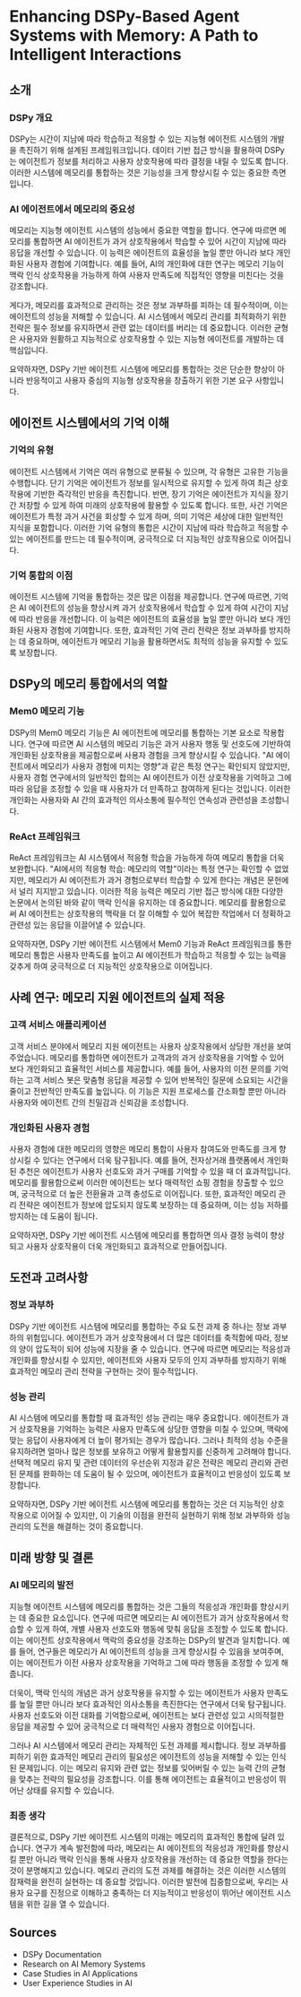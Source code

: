 # Enhancing DSPy-Based Agent Systems with Memory: A Path to Intelligent Interactions

## 소개

### DSPy 개요
DSPy는 시간이 지남에 따라 학습하고 적응할 수 있는 지능형 에이전트 시스템의 개발을 촉진하기 위해 설계된 프레임워크입니다. 데이터 기반 접근 방식을 활용하여 DSPy는 에이전트가 정보를 처리하고 사용자 상호작용에 따라 결정을 내릴 수 있도록 합니다. 이러한 시스템에 메모리를 통합하는 것은 기능성을 크게 향상시킬 수 있는 중요한 측면입니다.

### AI 에이전트에서 메모리의 중요성
메모리는 지능형 에이전트 시스템의 성능에서 중요한 역할을 합니다. 연구에 따르면 메모리를 통합하면 AI 에이전트가 과거 상호작용에서 학습할 수 있어 시간이 지남에 따라 응답을 개선할 수 있습니다. 이 능력은 에이전트의 효율성을 높일 뿐만 아니라 보다 개인화된 사용자 경험에 기여합니다. 예를 들어, AI의 개인화에 대한 연구는 메모리 기능이 맥락 인식 상호작용을 가능하게 하여 사용자 만족도에 직접적인 영향을 미친다는 것을 강조합니다.

게다가, 메모리를 효과적으로 관리하는 것은 정보 과부하를 피하는 데 필수적이며, 이는 에이전트의 성능을 저해할 수 있습니다. AI 시스템에서 메모리 관리를 최적화하기 위한 전략은 필수 정보를 유지하면서 관련 없는 데이터를 버리는 데 중요합니다. 이러한 균형은 사용자와 원활하고 지능적으로 상호작용할 수 있는 지능형 에이전트를 개발하는 데 핵심입니다.

요약하자면, DSPy 기반 에이전트 시스템에 메모리를 통합하는 것은 단순한 향상이 아니라 반응적이고 사용자 중심의 지능형 상호작용을 창출하기 위한 기본 요구 사항입니다.

## 에이전트 시스템에서의 기억 이해

### 기억의 유형
에이전트 시스템에서 기억은 여러 유형으로 분류될 수 있으며, 각 유형은 고유한 기능을 수행합니다. 단기 기억은 에이전트가 정보를 일시적으로 유지할 수 있게 하여 최근 상호작용에 기반한 즉각적인 반응을 촉진합니다. 반면, 장기 기억은 에이전트가 지식을 장기간 저장할 수 있게 하여 미래의 상호작용에 활용할 수 있도록 합니다. 또한, 사건 기억은 에이전트가 특정 과거 사건을 회상할 수 있게 하며, 의미 기억은 세상에 대한 일반적인 지식을 포함합니다. 이러한 기억 유형의 통합은 시간이 지남에 따라 학습하고 적응할 수 있는 에이전트를 만드는 데 필수적이며, 궁극적으로 더 지능적인 상호작용으로 이어집니다.

### 기억 통합의 이점
에이전트 시스템에 기억을 통합하는 것은 많은 이점을 제공합니다. 연구에 따르면, 기억은 AI 에이전트의 성능을 향상시켜 과거 상호작용에서 학습할 수 있게 하여 시간이 지남에 따라 반응을 개선합니다. 이 능력은 에이전트의 효율성을 높일 뿐만 아니라 보다 개인화된 사용자 경험에 기여합니다. 또한, 효과적인 기억 관리 전략은 정보 과부하를 방지하는 데 중요하며, 에이전트가 메모리 기능을 활용하면서도 최적의 성능을 유지할 수 있도록 보장합니다.

## DSPy의 메모리 통합에서의 역할

### Mem0 메모리 기능
DSPy의 Mem0 메모리 기능은 AI 에이전트에 메모리를 통합하는 기본 요소로 작용합니다. 연구에 따르면 AI 시스템의 메모리 기능은 과거 사용자 행동 및 선호도에 기반하여 개인화된 상호작용을 제공함으로써 사용자 경험을 크게 향상시킬 수 있습니다. "AI 에이전트에서 메모리가 사용자 경험에 미치는 영향"과 같은 특정 연구는 확인되지 않았지만, 사용자 경험 연구에서의 일반적인 합의는 AI 에이전트가 이전 상호작용을 기억하고 그에 따라 응답을 조정할 수 있을 때 사용자가 더 만족하고 참여하게 된다는 것입니다. 이러한 개인화는 사용자와 AI 간의 효과적인 의사소통에 필수적인 연속성과 관련성을 조성합니다.

### ReAct 프레임워크
ReAct 프레임워크는 AI 시스템에서 적응형 학습을 가능하게 하여 메모리 통합을 더욱 보완합니다. "AI에서의 적응형 학습: 메모리의 역할"이라는 특정 연구는 확인할 수 없었지만, 메모리가 AI 에이전트가 과거 경험으로부터 학습할 수 있게 한다는 개념은 문헌에서 널리 지지받고 있습니다. 이러한 적응 능력은 메모리 기반 접근 방식에 대한 다양한 논문에서 논의된 바와 같이 맥락 인식을 유지하는 데 중요합니다. 메모리를 활용함으로써 AI 에이전트는 상호작용의 맥락을 더 잘 이해할 수 있어 복잡한 작업에서 더 정확하고 관련성 있는 응답을 이끌어낼 수 있습니다.

요약하자면, DSPy 기반 에이전트 시스템에서 Mem0 기능과 ReAct 프레임워크를 통한 메모리 통합은 사용자 만족도를 높이고 AI 에이전트가 학습하고 적응할 수 있는 능력을 갖추게 하여 궁극적으로 더 지능적인 상호작용으로 이어집니다.

## 사례 연구: 메모리 지원 에이전트의 실제 적용

### 고객 서비스 애플리케이션
고객 서비스 분야에서 메모리 지원 에이전트는 사용자 상호작용에서 상당한 개선을 보여주었습니다. 메모리를 통합하면 에이전트가 고객과의 과거 상호작용을 기억할 수 있어 보다 개인화되고 효율적인 서비스를 제공합니다. 예를 들어, 사용자의 이전 문의를 기억하는 고객 서비스 봇은 맞춤형 응답을 제공할 수 있어 반복적인 질문에 소요되는 시간을 줄이고 전반적인 만족도를 높입니다. 이 기능은 지원 프로세스를 간소화할 뿐만 아니라 사용자와 에이전트 간의 친밀감과 신뢰감을 조성합니다.

### 개인화된 사용자 경험
사용자 경험에 대한 메모리의 영향은 메모리 통합이 사용자 참여도와 만족도를 크게 향상시킬 수 있다는 연구에서 더욱 탐구됩니다. 예를 들어, 전자상거래 플랫폼에서 개인화된 추천은 에이전트가 사용자 선호도와 과거 구매를 기억할 수 있을 때 더 효과적입니다. 메모리를 활용함으로써 이러한 에이전트는 보다 매력적인 쇼핑 경험을 창출할 수 있으며, 궁극적으로 더 높은 전환율과 고객 충성도로 이어집니다. 또한, 효과적인 메모리 관리 전략은 에이전트가 정보에 압도되지 않도록 보장하는 데 중요하며, 이는 성능 저하를 방지하는 데 도움이 됩니다.

요약하자면, DSPy 기반 에이전트 시스템에 메모리를 통합하면 의사 결정 능력이 향상되고 사용자 상호작용이 더욱 개인화되고 효과적으로 만들어집니다.

## 도전과 고려사항

### 정보 과부하
DSPy 기반 에이전트 시스템에 메모리를 통합하는 주요 도전 과제 중 하나는 정보 과부하의 위험입니다. 에이전트가 과거 상호작용에서 더 많은 데이터를 축적함에 따라, 정보의 양이 압도적이 되어 성능에 지장을 줄 수 있습니다. 연구에 따르면 메모리는 적응성과 개인화를 향상시킬 수 있지만, 에이전트와 사용자 모두의 인지 과부하를 방지하기 위해 효과적인 메모리 관리 전략을 구현하는 것이 필수적입니다.

### 성능 관리
AI 시스템에 메모리를 통합할 때 효과적인 성능 관리는 매우 중요합니다. 에이전트가 과거 상호작용을 기억하는 능력은 사용자 만족도에 상당한 영향을 미칠 수 있으며, 맥락에 맞는 응답이 사용자에게 더 높이 평가되는 경우가 많습니다. 그러나 최적의 성능 수준을 유지하려면 얼마나 많은 정보를 보유하고 어떻게 활용할지를 신중하게 고려해야 합니다. 선택적 메모리 유지 및 관련 데이터의 우선순위 지정과 같은 전략은 메모리 관리와 관련된 문제를 완화하는 데 도움이 될 수 있으며, 에이전트가 효율적이고 반응성이 있도록 보장합니다.

요약하자면, DSPy 기반 에이전트 시스템에 메모리를 통합하는 것은 더 지능적인 상호작용으로 이어질 수 있지만, 이 기술의 이점을 완전히 실현하기 위해 정보 과부하와 성능 관리의 도전을 해결하는 것이 중요합니다.

## 미래 방향 및 결론

### AI 메모리의 발전
지능형 에이전트 시스템에 메모리를 통합하는 것은 그들의 적응성과 개인화를 향상시키는 데 중요한 요소입니다. 연구에 따르면 메모리는 AI 에이전트가 과거 상호작용에서 학습할 수 있게 하여, 개별 사용자 선호도와 행동에 맞춰 응답을 조정할 수 있도록 합니다. 이는 에이전트 상호작용에서 맥락의 중요성을 강조하는 DSPy의 발견과 일치합니다. 예를 들어, 연구들은 메모리가 AI 에이전트의 성능을 크게 향상시킬 수 있음을 보여주며, 이는 에이전트가 이전 사용자 상호작용을 기억하고 그에 따라 행동을 조정할 수 있게 해줍니다.

더욱이, 맥락 인식의 개념은 과거 상호작용을 유지할 수 있는 에이전트가 사용자 만족도를 높일 뿐만 아니라 보다 효과적인 의사소통을 촉진한다는 연구에서 더욱 탐구됩니다. 사용자 선호도와 이전 대화를 기억함으로써, 에이전트는 보다 관련성 있고 시의적절한 응답을 제공할 수 있어 궁극적으로 더 매력적인 사용자 경험으로 이어집니다.

그러나 AI 시스템에서 메모리 관리는 자체적인 도전 과제를 제시합니다. 정보 과부하를 피하기 위한 효과적인 메모리 관리의 필요성은 에이전트의 성능을 저해할 수 있는 인식된 문제입니다. 이는 메모리 유지와 관련 없는 정보를 잊어버릴 수 있는 능력 간의 균형을 맞추는 전략의 필요성을 강조합니다. 이를 통해 에이전트는 효율적이고 반응성이 뛰어난 상태를 유지할 수 있습니다.

### 최종 생각
결론적으로, DSPy 기반 에이전트 시스템의 미래는 메모리의 효과적인 통합에 달려 있습니다. 연구가 계속 발전함에 따라, 메모리는 AI 에이전트의 적응성과 개인화를 향상시킬 뿐만 아니라 맥락 인식을 통해 사용자 상호작용을 개선하는 데 중요한 역할을 한다는 것이 분명해지고 있습니다. 메모리 관리의 도전 과제를 해결하는 것은 이러한 시스템의 잠재력을 완전히 실현하는 데 중요할 것입니다. 이러한 발전에 집중함으로써, 우리는 사용자 요구를 진정으로 이해하고 충족하는 더 지능적이고 반응성이 뛰어난 에이전트 시스템을 위한 길을 열 수 있습니다.

## Sources

- DSPy Documentation
- Research on AI Memory Systems
- Case Studies in AI Applications
- User Experience Studies in AI
